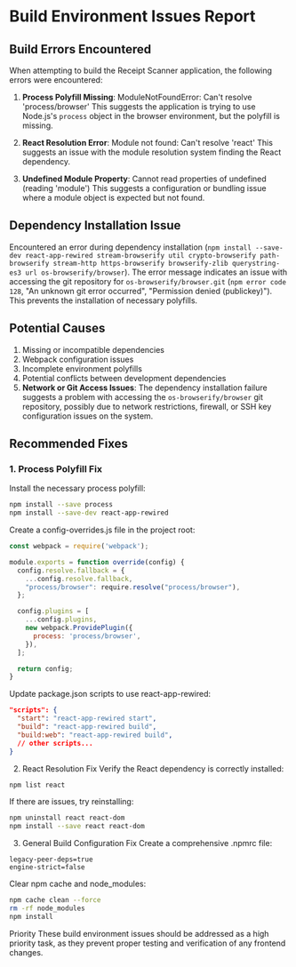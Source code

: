 # Build Environment Issues Report

## Build Errors Encountered
When attempting to build the Receipt Scanner application, the following errors were encountered:

1. **Process Polyfill Missing**:
ModuleNotFoundError: Can't resolve 'process/browser'
This suggests the application is trying to use Node.js's `process` object in the browser environment, but the polyfill is missing.

2. **React Resolution Error**:
Module not found: Can't resolve 'react'
This suggests an issue with the module resolution system finding the React dependency.

3. **Undefined Module Property**:
Cannot read properties of undefined (reading 'module')
This suggests a configuration or bundling issue where a module object is expected but not found.

## Dependency Installation Issue
Encountered an error during dependency installation (`npm install --save-dev react-app-rewired stream-browserify util crypto-browserify path-browserify stream-http https-browserify browserify-zlib querystring-es3 url os-browserify/browser`). The error message indicates an issue with accessing the git repository for `os-browserify/browser.git` (`npm error code 128`, "An unknown git error occurred", "Permission denied (publickey)"). This prevents the installation of necessary polyfills.

## Potential Causes
1. Missing or incompatible dependencies
2. Webpack configuration issues
3. Incomplete environment polyfills
4. Potential conflicts between development dependencies
5. **Network or Git Access Issues**: The dependency installation failure suggests a problem with accessing the `os-browserify/browser` git repository, possibly due to network restrictions, firewall, or SSH key configuration issues on the system.

## Recommended Fixes

### 1. Process Polyfill Fix
Install the necessary process polyfill:
```bash
npm install --save process
npm install --save-dev react-app-rewired
```
Create a config-overrides.js file in the project root:
```javascript
const webpack = require('webpack');

module.exports = function override(config) {
  config.resolve.fallback = {
    ...config.resolve.fallback,
    "process/browser": require.resolve("process/browser"),
  };

  config.plugins = [
    ...config.plugins,
    new webpack.ProvidePlugin({
      process: 'process/browser',
    }),
  ];

  return config;
}
```
Update package.json scripts to use react-app-rewired:
```json
"scripts": {
  "start": "react-app-rewired start",
  "build": "react-app-rewired build",
  "build:web": "react-app-rewired build",
  // other scripts...
}
```
2. React Resolution Fix
Verify the React dependency is correctly installed:
```bash
npm list react
```
If there are issues, try reinstalling:
```bash
npm uninstall react react-dom
npm install --save react react-dom
```
3. General Build Configuration Fix
Create a comprehensive .npmrc file:
```
legacy-peer-deps=true
engine-strict=false
```
Clear npm cache and node_modules:
```bash
npm cache clean --force
rm -rf node_modules
npm install
```
Priority
These build environment issues should be addressed as a high priority task, as they prevent proper testing and verification of any frontend changes.
